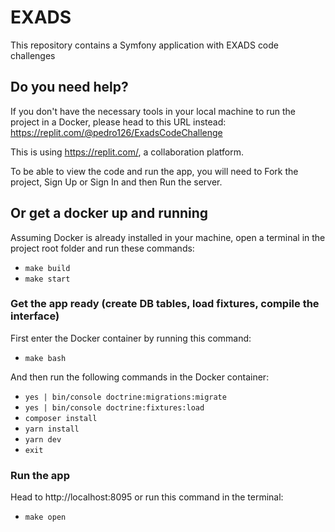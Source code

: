 # EXADS

This repository contains a Symfony application with EXADS code challenges

## Do you need help?
If you don't have the necessary tools in your local machine to run the project in a Docker, please head to this URL instead: https://replit.com/@pedro126/ExadsCodeChallenge

This is using https://replit.com/, a collaboration platform.

To be able to view the code and run the app, you will need to Fork the project, Sign Up or Sign In and then Run the server.

## Or get a docker up and running
Assuming Docker is already installed in your machine, open a terminal in the project root folder and run these commands:
* ```make build```
* ```make start```

### Get the app ready (create DB tables, load fixtures, compile the interface)
First enter the Docker container by running this command:
* ```make bash```

And then run the following commands in the Docker container:
* ```yes | bin/console doctrine:migrations:migrate```
* ```yes | bin/console doctrine:fixtures:load```
* ```composer install```
* ```yarn install```
* ```yarn dev```
* ```exit```

### Run the app
Head to http://localhost:8095 or run this command in the terminal: 
* ```make open```